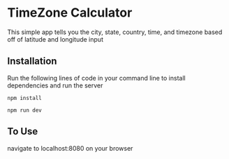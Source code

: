 # **TimeZone Calculator**

This simple app tells you the city, state, country, time, and timezone based off of latitude and longitude input 

## Installation

Run the following lines of code in your command line to install dependencies and run the server
```
npm install 

npm run dev 
```

## To Use

navigate to localhost:8080 on your browser

